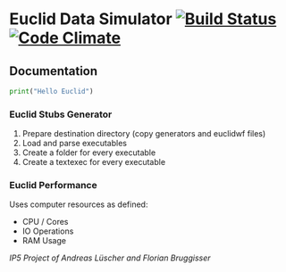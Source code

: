 # Euclid Data Simulator [![Build Status](https://travis-ci.org/cansik/eucliddatasimulator.svg)](https://travis-ci.org/cansik/eucliddatasimulator)[![Code Climate](https://codeclimate.com/github/cansik/eucliddatasimulator/badges/gpa.svg)](https://codeclimate.com/github/cansik/eucliddatasimulator)

## Documentation
```python
print("Hello Euclid")
```

### Euclid Stubs Generator
1. Prepare destination directory (copy generators and euclidwf files)
2. Load and parse executables
3. Create a folder for every executable
4. Create a textexec for every executable

### Euclid Performance
Uses computer resources as defined:

- CPU / Cores
- IO Operations
- RAM Usage

*IP5 Project of Andreas Lüscher and Florian Bruggisser*
